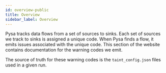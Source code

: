 ```yaml
---
id: overview-public
title: Overview
sidebar_label: Overview
---
```


Pysa tracks data flows from a set of sources to sinks. Each set of sources we track to sinks is assigned a unique code. When Pysa finds a flow, it emits issues associated with the unique code. This section of the website contains documentation for the warning codes we emit.

The source of truth for these warning codes is the `taint_config.json` files used in a given run.
